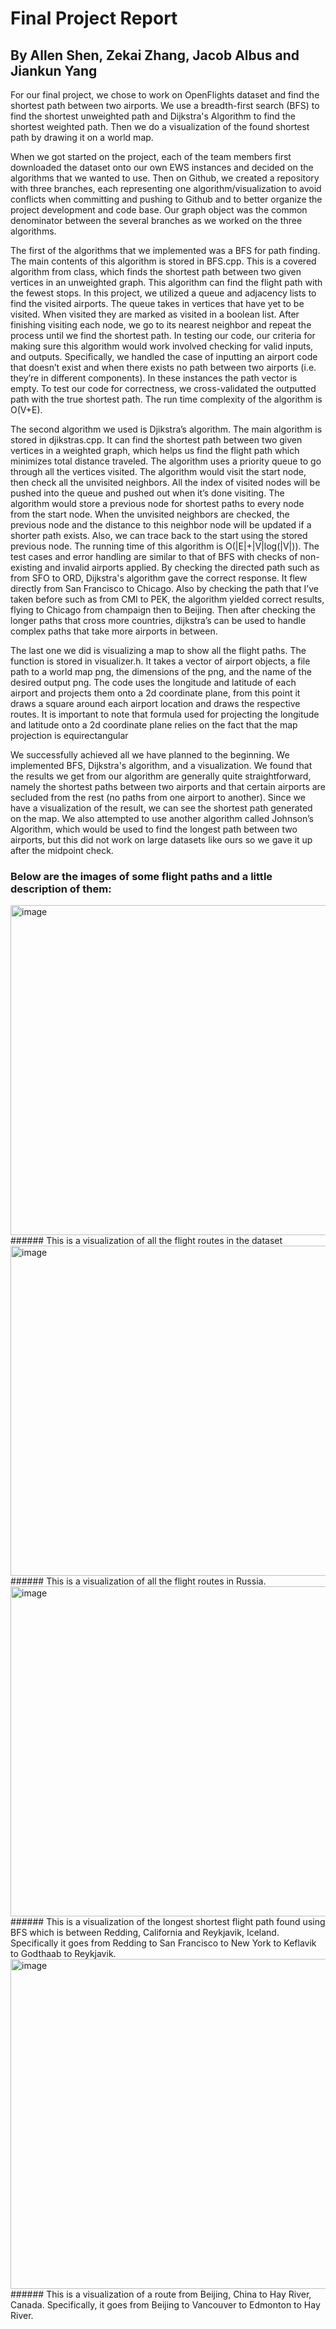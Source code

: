 # Final Project Report

## By Allen Shen, Zekai Zhang, Jacob Albus and Jiankun Yang

For our final project, we chose to work on OpenFlights dataset and find the shortest path between two airports. We use a breadth-first search (BFS) to find the shortest unweighted path and Dijkstra's Algorithm to find the shortest weighted path. Then we do a visualization of the found shortest path by drawing it on a world map. 

When we got started on the project, each of the team members first downloaded the dataset onto our own EWS instances and decided on the algorithms that we wanted to use. Then on Github, we created a repository with three branches, each representing one algorithm/visualization to avoid conflicts when committing and pushing to Github and to better organize the project development and code base. Our graph object was the common denominator between the several branches as we worked on the three algorithms.

The first of the algorithms that we implemented was a BFS for path finding. The main contents of this algorithm is stored in BFS.cpp. This is a covered algorithm from class, which finds the shortest path between two given vertices in an unweighted graph. This algorithm can find the flight path with the fewest stops. In this project, we utilized a queue and adjacency lists to find the visited airports. The queue takes in vertices that have yet to be visited. When visited they are marked as visited in a boolean list. After finishing visiting each node, we go to its nearest neighbor and repeat the process until we find the shortest path. In testing our code, our criteria for making sure this algorithm would work involved checking for valid inputs, and outputs. Specifically, we handled the case of inputting an airport code that doesn’t exist and when there exists no path between two airports (i.e. they’re in different components). In these instances the path vector is empty. To test our code for correctness, we cross-validated the outputted path with the true shortest path. The run time complexity of the algorithm is O(V+E). 

The second algorithm we used is Djikstra’s algorithm. The main algorithm is stored in djikstras.cpp. It can find the shortest path between two given vertices in a weighted graph, which helps us find the flight path which minimizes total distance traveled. The algorithm uses a priority queue to go through all the vertices visited. The algorithm would visit the start node, then check all the unvisited neighbors. All the index of visited nodes will be pushed into the queue and pushed out when it’s done visiting. The algorithm would store a previous node for shortest paths to every node from the start node. When the unvisited neighbors are checked, the previous node and the distance to this neighbor  node will be updated if a shorter path exists. Also, we can trace back to the start using the stored previous node. The running time of this algorithm is O(|E|+|V|log(|V|)). The test cases and error handling are similar to that of BFS with checks of non-existing and invalid airports applied. By checking the directed path such as from SFO to ORD, Dijkstra's algorithm gave the correct response. It flew directly from San Francisco to Chicago. Also by checking the path that I’ve taken before such as from CMI to PEK, the algorithm yielded correct results, flying to Chicago from champaign then to Beijing. Then after checking the longer paths that cross more countries, dijkstra’s can be used to handle complex paths that take more airports in between.

The last one we did is visualizing a map to show all the flight paths. The function is stored in visualizer.h. It takes a vector of airport objects, a file path to a world map png, the dimensions of the png, and the name of the desired output png. The code uses the longitude and latitude of each airport and projects them onto a 2d coordinate plane, from this point it draws a square around each airport location and draws the respective routes. It is important to note that formula used for projecting the longitude and latitude onto a 2d coordinate plane relies on the fact that the map projection is equirectangular

We successfully achieved all we have planned to the beginning. We implemented BFS, Dijkstra's algorithm, and a visualization. We found that the results we get from our algorithm are generally quite straightforward, namely the shortest paths between two airports and that certain airports are secluded from the rest (no paths from one airport to another). Since we have a visualization of the result, we can see the shortest path generated on the map. We also attempted to use another algorithm called Johnson’s Algorithm, which would be used to find the longest path between two airports, but this did not work on large datasets like ours so we gave it up after the midpoint check. 

### Below are the images of some flight paths and a little description of them:
<img width="528" alt="image" src="https://media.github-dev.cs.illinois.edu/user/11831/files/6bde6f68-9b2b-472b-9596-5aae827889ce"> 
###### This is a visualization of all the flight routes in the dataset

<img width="528" alt="image" src="https://media.github-dev.cs.illinois.edu/user/11831/files/79871464-40a8-48b6-8ac8-9932914569c9"> 
###### This is a visualization of all the flight routes in Russia.

<img width="528" alt="image" src="https://media.github-dev.cs.illinois.edu/user/11831/files/ef8e4bc6-21d8-41dd-af88-a7739994c34e"> 
###### This is a visualization of the longest shortest flight path found using BFS which is between Redding, California and Reykjavik, Iceland. Specifically it goes from Redding to San Francisco to New York to Keflavik to Godthaab to Reykjavik.

<img width="528" alt="image" src="https://media.github-dev.cs.illinois.edu/user/11831/files/6422c34d-9ede-45a9-a9f9-53b17ec45c4d"> 
###### This is a visualization of a route from Beijing, China to Hay River, Canada. Specifically, it goes  from Beijing to Vancouver to Edmonton to Hay River.
